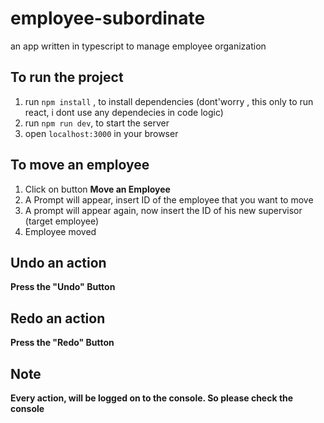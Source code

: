 # employee-subordinate
an app written in typescript to manage employee organization

## To run the project

1. run `npm install` , to install dependencies (dont'worry , this only to run react, i dont use any dependecies in code logic)
2. run `npm run dev`, to start the server
3. open `localhost:3000` in your browser


## To move an employee
1. Click on button **Move an Employee**
2. A Prompt will appear, insert ID of the employee that you want to move
3. A prompt will appear again, now insert the ID of his new supervisor (target employee)
4. Employee moved

## Undo an action
**Press the "Undo" Button**

## Redo an action
**Press the "Redo" Button**

## Note
**Every action, will be logged on to the console. So please check the console**
